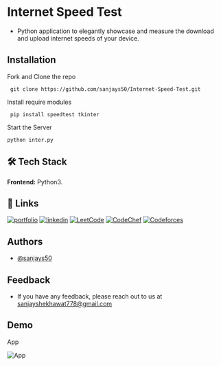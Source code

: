 
# Internet Speed Test

- Python application to elegantly showcase and measure the download and upload internet speeds of your device.


## Installation

Fork and Clone the repo

``` git clone https://github.com/sanjays50/Internet-Speed-Test.git```

Install require modules

``` pip install speedtest tkinter```

Start the Server

``` python inter.py ```
## 🛠 Tech Stack

**Frontend:** Python3.



## 🔗 Links
[![portfolio](https://img.shields.io/badge/my_portfolio-000?style=for-the-badge&logo=ko-fi&logoColor=white)](https://sanjays50portfolio.netlify.app/)
[![linkedin](https://img.shields.io/badge/linkedin-0A66C2?style=for-the-badge&logo=linkedin&logoColor=white)](https://www.linkedin.com/in/sanjay-singh-shekhawat-7804411b5/)
[![LeetCode](https://img.shields.io/badge/LeetCode-000000?style=for-the-badge&logo=LeetCode&logoColor=#d16c06)](https://leetcode.com/sanjays50/)
[![CodeChef](https://img.shields.io/badge/CodeChef-%23964B00.svg?style=for-the-badge&logo=CodeChef&logoColor=white)](https://www.codechef.com/users/sanjays50)
[![Codeforces](https://img.shields.io/badge/Codeforces-445f9d?style=for-the-badge&logo=Codeforces&logoColor=white)](https://codeforces.com/profile/sanjays50)

## Authors

- [@sanjays50](https://github.com/sanjays50)


## Feedback

- If you have any feedback, please reach out to us at sanjayshekhawat778@gmail.com


## Demo
App

![App](https://github.com/sanjays50/Internet-Speed-Test/assets/68994574/7b884451-ff11-4704-9f43-71f0b6f8fd90)
